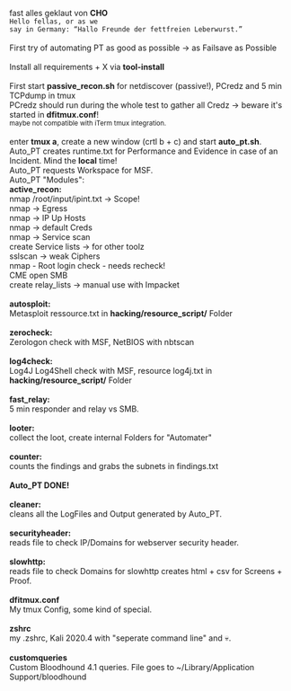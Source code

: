 fast alles geklaut von <b>CHO</b> <br>
<code>Hello fellas, or as we say in Germany: “Hallo Freunde der fettfreien Leberwurst.”</code><br>
<br>
First try of automating PT as good as possible -> as Failsave as Possible<br>
<br>
Install all requirements + X via <b>tool-install</b><br>
<br>
First start <b>passive_recon.sh</b> for netdiscover (passive!), PCredz and 5 min TCPdump in tmux <br>
PCredz should run during the whole test to gather all Credz -> beware it's started in <b>dfitmux.conf</b>!<br>
<small>maybe not compatible with iTerm tmux integration.</small><br><br>
enter <b>tmux a</b>, create a new window (crtl b + c) and start <b>auto_pt.sh</b>.<br>
Auto_PT creates runtime.txt for Performance and Evidence in case of an Incident. Mind the <b>local</b> time!<br>
Auto_PT requests Workspace for MSF.<br>
Auto_PT "Modules":<br>
<b>active_recon:</b><br>
nmap /root/input/ipint.txt -> Scope!<br>
nmap -> Egress<br>
nmap -> IP Up Hosts<br>
nmap -> default Creds<br>
nmap -> Service scan<br>
create Service lists -> for other toolz<br>
sslscan -> weak Ciphers <br>
nmap - Root login check - needs recheck!<br>
CME open SMB<br>
create relay_lists -> manual use with Impacket<br>
<br>
<b>autosploit:</b><br>
Metasploit ressource.txt in <b>hacking/resource_script/</b> Folder<br>
<br>
<b>zerocheck:</b><br>
Zerologon check with MSF, NetBIOS with nbtscan<br>
<br>
<b>log4check:</b><br>
Log4J Log4Shell check with MSF, resource log4j.txt in <b>hacking/resource_script/</b> Folder<br>
<br>
<b>fast_relay:</b><br>
5 min responder and relay vs SMB.<br>
<br>
<b>looter:</b><br>
collect the loot, create internal Folders for "Automater"<br>
<br>
<b>counter:</b><br>
counts the findings and grabs the subnets in findings.txt<br>
<br>
<b>Auto_PT DONE!</b><br>
<br>
<b>cleaner:</b><br>
cleans all the LogFiles and Output generated by Auto_PT.<br>
<br>
<b>securityheader:</b><br>
reads file to check IP/Domains for webserver security header.<br>
<br>
<b>slowhttp:</b><br>
reads file to check Domains for slowhttp creates html + csv for Screens + Proof.<br>
<br>
<b>dfitmux.conf</b><br>
My tmux Config, some kind of special.<br>
<br>
<b>zshrc</b><br>
my .zshrc, Kali 2020.4 with "seperate command line" and 💀.<br>
<br>
<b>customqueries</b><br>
Custom Bloodhound 4.1 queries. File goes to ~/Library/Application Support/bloodhound<br>
